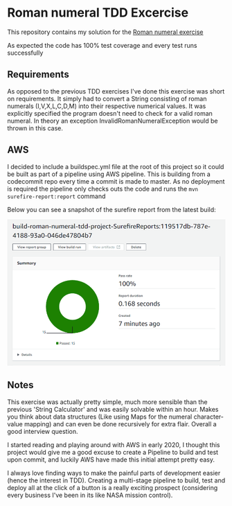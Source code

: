 # Roman numeral TDD Excercise
This repository contains my solution for the [Roman numeral exercise](https://github.com/TDD-Katas/roman-numerals#problem-description)

As expected the code has 100% test coverage and every test runs successfully

## Requirements
As opposed to the previous TDD exercises I've done this exercise was short on requirements. It simply had to convert a 
String consisting of roman numerals (I,V,X,L,C,D,M) into their respective numerical values. It was explicitly specified 
the program doesn't need to check for a valid roman numeral. In theory an exception InvalidRomanNumeralException 
would be thrown in this case.


## AWS
I decided to include a buildspec.yml file at the root of this project so it could be built as part of a pipeline using 
AWS pipeline. This is building from a codecommit repo every time a commit is made to master. As no deployment is required
the pipeline only checks outs the code and runs the ```mvn surefire-report:report``` command

Below you can see a snapshot of the surefire report from the latest build:

![codeBuildSureFireReportImage](codeBuildSureFireReportImage.png)

## Notes
This exercise was actually pretty simple, much more sensible than the previous 'String Calculator' and was easily 
solvable within an hour. Makes you think about data structures (Like using Maps for the numeral character-value mapping)
and can even be done recursively for extra flair. Overall a good interview question.

I started reading and playing around with AWS in early 2020, I thought this project would give me a good excuse to 
create a Pipeline to build and test upon commit, and luckily AWS have made this initial attempt pretty easy. 

I always love finding ways to make the painful parts of development 
easier (hence the interest in TDD). Creating a multi-stage pipeline to build, test and deploy all at the click of a 
button is a really exciting prospect (considering every business I've been in its like NASA mission control). 

